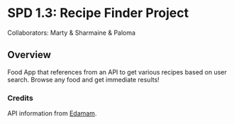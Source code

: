 # SPD 1.3: Recipe Finder Project

Collaborators: Marty & Sharmaine & Paloma

## Overview
Food App that references from an API to get various recipes based on user search. Browse any food and get immediate results!

### Credits
API information from [Edamam](https://www.edamam.com).
